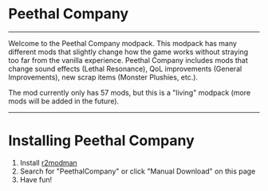 # Peethal Company

---
Welcome to the Peethal Company modpack. This modpack has many different mods that slightly change how the game works without straying too far from the vanilla experience. Peethal Company includes mods that change sound effects (Lethal Resonance), QoL improvements (General Improvements), new scrap items (Monster Plushies, etc.).

The mod currently only has 57 mods, but this is a "living" modpack (more mods will be added in the future).

---

# Installing Peethal Company

1. Install [r2modman](https://thunderstore.io/c/for-the-king/p/ebkr/r2modman/)
2. Search for "PeethalCompany" or click "Manual Download" on this page
3. Have fun!
